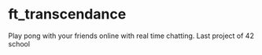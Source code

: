 # ft_transcendance
Play pong with your friends online with real time chatting. Last project of 42 school
